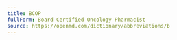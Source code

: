 ```yaml
---
title: BCOP
fullForm: Board Certified Oncology Pharmacist
source: https://openmd.com/dictionary/abbreviations/b
---
```

